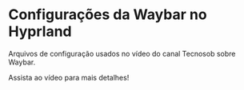 # Configurações da Waybar no Hyprland  

Arquivos de configuração usados no vídeo do canal Tecnosob sobre Waybar.  

Assista ao vídeo para mais detalhes!  


